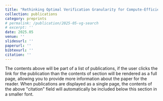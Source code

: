 ```yaml
---
title: "Rethinking Optimal Verification Granularity for Compute-Efficient Test-Time Scaling"
collection: publications
category: preprints
# permalink: /publication/2025-05-vg-search
# excerpt: ''
date: 2025.05
venue: ''
slidesurl: ''
paperurl: ''
bibtexurl: ''
citation: ''
---
```


The contents above will be part of a list of publications, if the user clicks the link for the publication than the contents of section will be rendered as a full page, allowing you to provide more information about the paper for the reader. When publications are displayed as a single page, the contents of the above "citation" field will automatically be included below this section in a smaller font.
